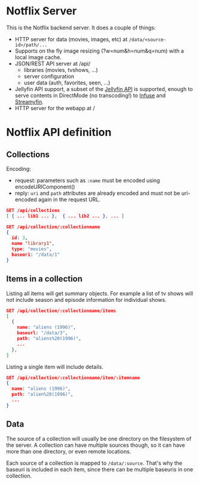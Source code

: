 
# Notflix Server

This is the Notflix backend server. It does a couple of things:

- HTTP server for data (movies, images, etc) at `/data/<source-id>/path/...`
- Supports on the fly image resizing (?w=num&h=num&q=num) with a local image cache.
- JSON/REST API server at /api/
  - libraries (movies, tvshows, ...)
  - server configuration
  - user data (auth, favorites, seen, ...)
- Jellyfin API support, a subset of the [Jellyfin API](https://api.jellyfin.org/) is supported, enough to serve contents in DirectMode (no transcoding!) to [Infuse](https://firecore.com/infuse) and [Streamyfin](https://streamyfin.app/).
- HTTP server for the webapp at /

# Notflix API definition

## Collections

Encoding:

- request: parameters such as `:name` must be encoded using encodeURIComponent()
- reply: `uri` and `path` attributes are already encoded and must not be uri-encoded again in the request URL.

```json
GET /api/collections
[ { ... lib1 ... },  { ... lib2 ... }, ... ]
```

```json
GET /api/collection/:collectionname
{
  id: 3,
  name "library1",
  type: "movies",
  baseuri: "/data/1"
}
```

## Items in a collection

Listing all items will get summary objects. For example a list of tv shows
will not include season and episode information for individual shows.

```json
GET /api/collection/:collectionname/items
[
  {
    name: "aliens (1996)",
    baseurl: "/data/3",
    path: "aliens%20(1996)",
    ...
  },
]
```

Listing a single item will include details.

```json
GET /api/collection/:collectionname/item/:itemname
{
  name: "aliens (1996)",
  path: "alien%20(1996)",
  ...
}
```

## Data

The source of a collection will usually be one directory on the filesystem
of the server. A collection can have multiple sources though, so it can have
more than one directory, or even remote locations.

Each source of a collection is mapped to `/data/:source`. That's why the
baseuri is included in each item, since there can be multiple baseuris
in one collection.

